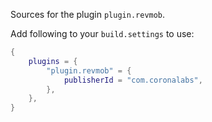 Sources for the plugin `plugin.revmob`.

Add following to your `build.settings` to use:
```lua
{
    plugins = {
        "plugin.revmob" = {
            publisherId = "com.coronalabs",
        },
    },
}
```
